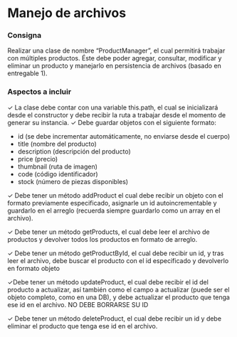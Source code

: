 # Manejo de archivos

### Consigna
Realizar una clase de nombre “ProductManager”, el cual permitirá trabajar con múltiples
productos. Éste debe poder agregar, consultar, modificar y eliminar un producto y manejarlo en persistencia de archivos (basado en entregable 1).

### Aspectos a incluir
✓ La clase debe contar con una variable this.path,
el cual se inicializará desde el constructor y debe
recibir la ruta a trabajar desde el momento de
generar su instancia.
✓ Debe guardar objetos con el siguiente formato:
- id (se debe incrementar automáticamente, no enviarse desde el cuerpo)
- title (nombre del producto)
- description (descripción del producto)
- price (precio)
- thumbnail (ruta de imagen)
- code (código identificador)
- stock (número de piezas disponibles)

✓ Debe tener un método addProduct el
cual debe recibir un objeto con el
formato previamente especificado,
asignarle un id autoincrementable y
guardarlo en el arreglo (recuerda
siempre guardarlo como un array en el
archivo).

✓ Debe tener un método getProducts, el
cual debe leer el archivo de productos y
devolver todos los productos en
formato de arreglo.

✓ Debe tener un método getProductById,
el cual debe recibir un id, y tras leer el
archivo, debe buscar el producto con el
id especificado y devolverlo en formato
objeto

✓Debe tener un método updateProduct, el
cual debe recibir el id del producto a
actualizar, así también como el campo a
actualizar (puede ser el objeto completo,
como en una DB), y debe actualizar el
producto que tenga ese id en el archivo.
NO DEBE BORRARSE SU ID

✓ Debe tener un método deleteProduct, el
cual debe recibir un id y debe eliminar el
producto que tenga ese id en el archivo.